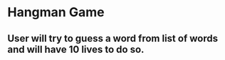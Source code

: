 # Hangman Game

## User will try to guess a word from list of words and will have 10 lives to do so.

